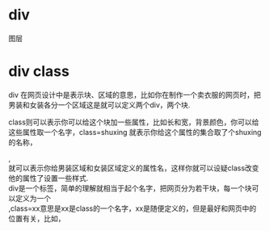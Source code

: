 # div 

图层

# div class

div 在网页设计中是表示块、区域的意思，比如你在制作一个卖衣服的网页时，把男装和女装各分一个区域这是就可以定义两个div，两个块.

class则可以表示你可以给这个块加一些属性，比如长和宽，背景颜色，你可以给这些属性取一个名字，class=shuxing 就表示你给这个属性的集合取了个shuxing的名称，
<div class=nanzhuang>,<div class=nvzhuang> 就可以表示你给男装区域和女装区域定义的属性名，这样你就可以设疑class改变他的属性了设置一些样式.
  
<div class=.....>div是一个标签，简单的理解就相当于起个名字，把网页分为若干块，每一个块可以定义为一个<div>,class=xx意思是xx是class的一个名字，xx是随便定义的，但是最好和网页中的位置有关，比如，<div class=top>
